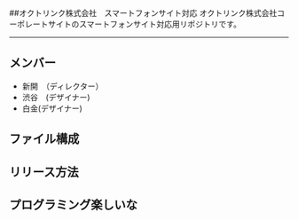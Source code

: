 ##オクトリンク株式会社　スマートフォンサイト対応
オクトリンク株式会社コーポレートサイトのスマートフォンサイト対応用リポジトリです。

---

## メンバー
* 新開　（ディレクター）
* 渋谷　(デザイナー)
* 白金(デザイナー)

## ファイル構成

## リリース方法
## プログラミング楽しいな
